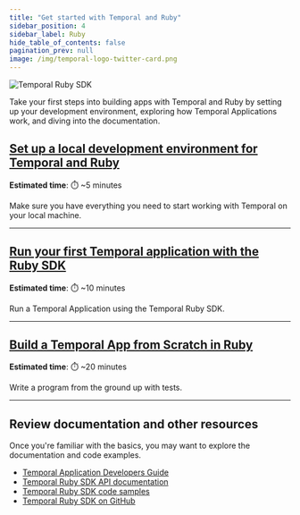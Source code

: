 ```yaml
---
title: "Get started with Temporal and Ruby"
sidebar_position: 4
sidebar_label: Ruby
hide_table_of_contents: false
pagination_prev: null
image: /img/temporal-logo-twitter-card.png
---
```


<img className="banner" src="/img/sdk_banners/banner_ruby.png" alt="Temporal Ruby SDK" />

Take your first steps into building apps with Temporal and Ruby by setting up your development environment, exploring how Temporal Applications work, and diving into the documentation.

## [Set up a local development environment for Temporal and Ruby](dev_environment/index.md)

**Estimated time**: ⏱️ ~5 minutes

Make sure you have everything you need to start working with Temporal on your local machine.

---

## [Run your first Temporal application with the Ruby SDK](first_program_in_ruby/index.md)

**Estimated time**: ⏱️ ~10 minutes

Run a Temporal Application using the Temporal Ruby SDK.

---

## [Build a Temporal App from Scratch in Ruby](hello_world_in_ruby/index.md)

**Estimated time**: ⏱️ ~20 minutes

Write a program from the ground up with tests.

----

## Review documentation and other resources

Once you're familiar with the basics, you may want to explore the documentation and code examples.

* [Temporal Application Developers Guide](https://docs.temporal.io/develop/ruby)
* [Temporal Ruby SDK API documentation](https://ruby.temporal.io/)
* [Temporal Ruby SDK code samples](https://github.com/temporalio/samples-ruby)
* [Temporal Ruby SDK on GitHub](https://github.com/temporalio/sdk-ruby)
